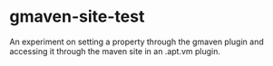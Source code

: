 gmaven-site-test
================

An experiment on setting a property through the gmaven plugin and accessing it through the maven site in an .apt.vm plugin.
